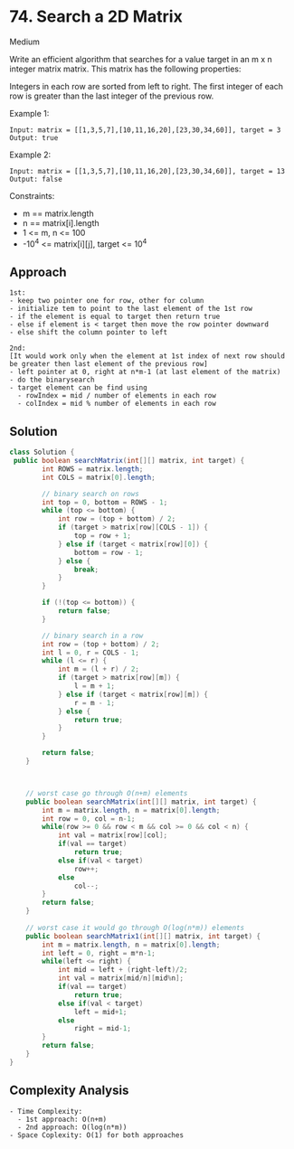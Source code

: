 # 74. Search a 2D Matrix
Medium


Write an efficient algorithm that searches for a value target in an m x n integer matrix matrix. This matrix has the following properties:

Integers in each row are sorted from left to right.
The first integer of each row is greater than the last integer of the previous row.
 

Example 1:
```
Input: matrix = [[1,3,5,7],[10,11,16,20],[23,30,34,60]], target = 3
Output: true
```
Example 2:
```
Input: matrix = [[1,3,5,7],[10,11,16,20],[23,30,34,60]], target = 13
Output: false
``` 

Constraints:

- m == matrix.length
- n == matrix[i].length
- 1 <= m, n <= 100
- -10<sup>4</sup> <= matrix[i][j], target <= 10<sup>4</sup>

## Approach
```
1st:
- keep two pointer one for row, other for column
- initialize tem to point to the last element of the 1st row
- if the element is equal to target then return true
- else if element is < target then move the row pointer downward
- else shift the column pointer to left

2nd: 
[It would work only when the element at 1st index of next row should be greater then last element of the previous row]
- left pointer at 0, right at n*m-1 (at last element of the matrix)
- do the binarysearch
- target element can be find using 
  - rowIndex = mid / number of elements in each row
  - colIndex = mid % number of elements in each row
```

## Solution
```java
class Solution {
 public boolean searchMatrix(int[][] matrix, int target) {
        int ROWS = matrix.length;
        int COLS = matrix[0].length;

        // binary search on rows
        int top = 0, bottom = ROWS - 1;
        while (top <= bottom) {
            int row = (top + bottom) / 2;
            if (target > matrix[row][COLS - 1]) {
                top = row + 1;
            } else if (target < matrix[row][0]) {
                bottom = row - 1;
            } else {
                break;
            }
        }

        if (!(top <= bottom)) {
            return false;
        }

        // binary search in a row
        int row = (top + bottom) / 2;
        int l = 0, r = COLS - 1;
        while (l <= r) {
            int m = (l + r) / 2;
            if (target > matrix[row][m]) {
                l = m + 1;
            } else if (target < matrix[row][m]) {
                r = m - 1;
            } else {
                return true;
            }
        }

        return false;
    }



    // worst case go through O(n+m) elements
    public boolean searchMatrix(int[][] matrix, int target) {
        int m = matrix.length, n = matrix[0].length;
        int row = 0, col = n-1;
        while(row >= 0 && row < m && col >= 0 && col < n) {
            int val = matrix[row][col];
            if(val == target)
                return true;
            else if(val < target)
                row++;
            else
                col--;
        }
        return false;
    }
    
    // worst case it would go through O(log(n*m)) elements
    public boolean searchMatrix1(int[][] matrix, int target) {
        int m = matrix.length, n = matrix[0].length;
        int left = 0, right = m*n-1;
        while(left <= right) {
            int mid = left + (right-left)/2;
            int val = matrix[mid/n][mid%n];
            if(val == target)
                return true;
            else if(val < target)
                left = mid+1;
            else
                right = mid-1;
        }
        return false;
    }
}
```

## Complexity Analysis
```
- Time Complexity:
  - 1st approach: O(n+m)
  - 2nd approach: O(log(n*m))
- Space Coplexity: O(1) for both approaches
```
